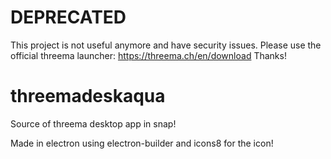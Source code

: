 # DEPRECATED 

This project is not useful anymore and have security issues. Please use the official threema launcher: https://threema.ch/en/download
Thanks!


# threemadeskaqua
Source of threema desktop app in snap!

Made in electron using electron-builder and icons8 for the icon!
